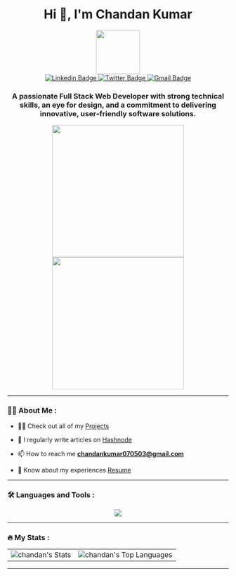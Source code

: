<!-- This is the header section -->
<div id="header" align="center">
  <h1>Hi 👋, I'm Chandan Kumar</h1>
  <img src="https://media.giphy.com/media/M9gbBd9nbDrOTu1Mqx/giphy.gif" width="100"/>
  
  <div id="badges">
    <a href="https://www.linkedin.com/in/chandanprogrammer">
       <img src="https://skillicons.dev/icons?i=linkedin" alt="Linkedin Badge" />
    </a>
    <a href="https://twitter.com/Chandan_2022">
      <img src="https://skillicons.dev/icons?i=twitter" alt="Twitter Badge"/>
    </a>
    <a href="mailto:chandankumar070503@gmail.com">
      <img src="https://skillicons.dev/icons?i=gmail" alt="Gmail Badge"/>
    </a>
  </div>
  
  <h3>A passionate <strong>Full Stack Web Developer</strong> with strong technical skills, an eye for design, and a commitment to delivering innovative, user‑friendly software solutions.</h3>
</div>

<!-- This is the gif section -->
<div align="center">
  <img src="https://media.giphy.com/media/v1.Y2lkPTc5MGI3NjExa2h2N2tqMGVhMzJ4YnA5bGx6OWhsNmt4OHB6NDVtM3Vybm04enZ6ZCZlcD12MV9pbnRlcm5hbF9naWZfYnlfaWQmY3Q9Zw/VTtANKl0beDFQRLDTh/giphy.gif" width="300" height="300" />
  <img src="https://media.giphy.com/media/v1.Y2lkPTc5MGI3NjExb3RkaHBvcmkydTM1ODM3YThuY2dhYmhteDRkaHRjaXYwc2hsM3FqNyZlcD12MV9pbnRlcm5hbF9naWZfYnlfaWQmY3Q9Zw/HzPtbOKyBoBFsK4hyc/giphy.gif" width="300" height="300" />
</div>

---

### :man_technologist: About Me :

- 👨‍💻 Check out all of my [Projects](https://mukulpadwal.me/projects)

- 📝 I regularly write articles on [Hashnode](https://chandanprogrammer.hashnode.dev/)

- 📫 How to reach me **chandankumar070503@gmail.com**

- 📄 Know about my experiences [Resume](https://drive.google.com/file/d/1z4R4rMgRS-9kjlK8pOEV6V9m4Xhljzds/view)

---

### :hammer_and_wrench: Languages and Tools :

<div align="center">
  <a href="https://skillicons.dev">
    <img src="https://skillicons.dev/icons?i=html,css,js,ts,tailwind,jquery,mongodb,express,react,redux,nodejs,nextjs,git" />
  </a>
</div>

---

### :fire: My Stats :

<div align="center">
  <table>
    <tr>
      <td>
        <img src="https://github-readme-stats.vercel.app/api?username=chandanprogrammer&theme=vue-dark&show_icons=true&hide_border=true&count_private=true" alt="chandan's Stats" />
      </td>
      <td>
        <img src="https://github-readme-stats.vercel.app/api/top-langs/?username=chandanprogrammer&theme=vue-dark&show_icons=true&hide_border=true&layout=compact" alt="chandan's Top Languages" />
      </td>
    </tr>
  </table>
</div>

---

